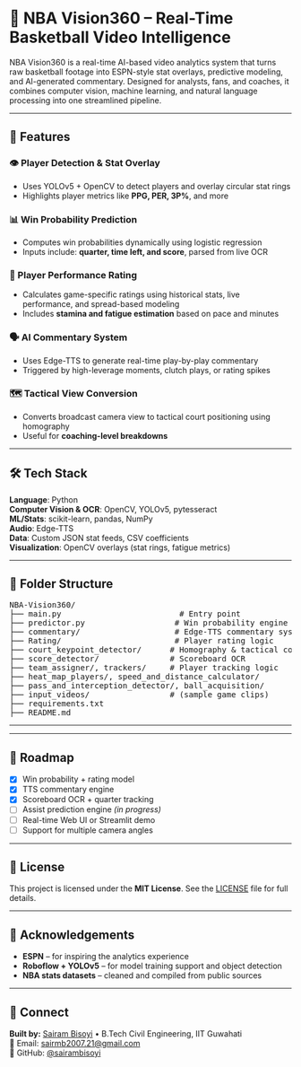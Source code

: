 # 🏀 NBA Vision360 – Real-Time Basketball Video Intelligence

NBA Vision360 is a real-time AI-based video analytics system that turns raw basketball footage into ESPN-style stat overlays, predictive modeling, and AI-generated commentary. Designed for analysts, fans, and coaches, it combines computer vision, machine learning, and natural language processing into one streamlined pipeline.

---

## 🎯 Features

### 👁️ Player Detection & Stat Overlay
- Uses YOLOv5 + OpenCV to detect players and overlay circular stat rings
- Highlights player metrics like **PPG, PER, 3P%**, and more

### 📊 Win Probability Prediction
- Computes win probabilities dynamically using logistic regression
- Inputs include: **quarter, time left, and score**, parsed from live OCR

### 🧮 Player Performance Rating
- Calculates game-specific ratings using historical stats, live performance, and spread-based modeling
- Includes **stamina and fatigue estimation** based on pace and minutes

### 🗣️ AI Commentary System
- Uses Edge-TTS to generate real-time play-by-play commentary
- Triggered by high-leverage moments, clutch plays, or rating spikes

### 🗺️ Tactical View Conversion
- Converts broadcast camera view to tactical court positioning using homography
- Useful for **coaching-level breakdowns**

---

## 🛠️ Tech Stack

**Language**: Python  
**Computer Vision & OCR**: OpenCV, YOLOv5, pytesseract  
**ML/Stats**: scikit-learn, pandas, NumPy  
**Audio**: Edge-TTS  
**Data**: Custom JSON stat feeds, CSV coefficients  
**Visualization**: OpenCV overlays (stat rings, fatigue metrics)

---

## 📂 Folder Structure

<pre>
NBA-Vision360/
├── main.py                         # Entry point
├── predictor.py                   # Win probability engine
├── commentary/                    # Edge-TTS commentary system
├── Rating/                        # Player rating logic
├── court_keypoint_detector/      # Homography & tactical conversion
├── score_detector/               # Scoreboard OCR
├── team_assigner/, trackers/     # Player tracking logic
├── heat_map_players/, speed_and_distance_calculator/
├── pass_and_interception_detector/, ball_acquisition/
├── input_videos/                 # (sample game clips)
├── requirements.txt
├── README.md
</pre>

---

---

## 📌 Roadmap

- [x] Win probability + rating model  
- [x] TTS commentary engine  
- [x] Scoreboard OCR + quarter tracking  
- [ ] Assist prediction engine *(in progress)*  
- [ ] Real-time Web UI or Streamlit demo  
- [ ] Support for multiple camera angles  

---

## 📄 License

This project is licensed under the **MIT License**. See the [LICENSE](LICENSE) file for full details.

---

## 🙌 Acknowledgements

- **ESPN** – for inspiring the analytics experience  
- **Roboflow + YOLOv5** – for model training support and object detection  
- **NBA stats datasets** – cleaned and compiled from public sources

---

## 🔗 Connect

**Built by:** [Sairam Bisoyi](https://linkedin.com/in/sairambisoyi) • B.Tech Civil Engineering, IIT Guwahati  
📧 Email: [sairmb2007.21@gmail.com](mailto:sairmb2007.21@gmail.com)  
🐙 GitHub: [@sairambisoyi](https://github.com/sairambisoyi)
